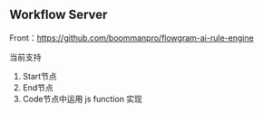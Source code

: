 ## Workflow Server

Front：https://github.com/boommanpro/flowgram-ai-rule-engine

当前支持
1. Start节点
2. End节点
3. Code节点中运用 js function 实现
